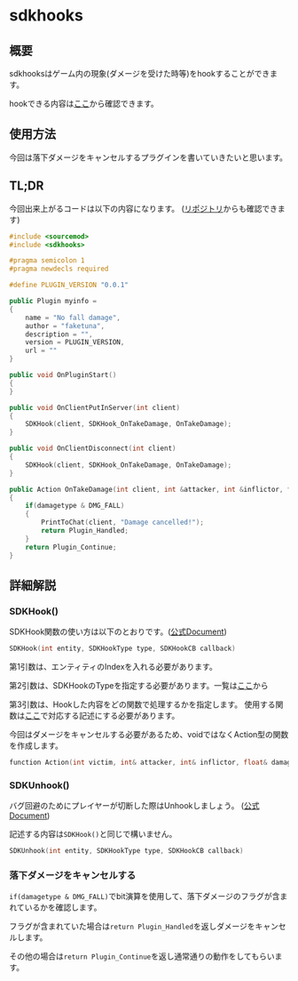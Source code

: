 # sdkhooks

## 概要

sdkhooksはゲーム内の現象(ダメージを受けた時等)をhookすることができます。

hookできる内容は[ここ](https://sm.alliedmods.net/new-api/sdkhooks/SDKHookType)から確認できます。

## 使用方法

今回は落下ダメージをキャンセルするプラグインを書いていきたいと思います。

## TL;DR

今回出来上がるコードは以下の内容になります。 ([リポジトリ](https://github.com/faketuna/sm-Example-Plugins/blob/main/scripting/no-fall-damage.sp)からも確認できます)
```C++
#include <sourcemod>
#include <sdkhooks>

#pragma semicolon 1
#pragma newdecls required

#define PLUGIN_VERSION "0.0.1"

public Plugin myinfo =
{
    name = "No fall damage",
    author = "faketuna",
    description = "",
    version = PLUGIN_VERSION,
    url = ""
}

public void OnPluginStart()
{
}

public void OnClientPutInServer(int client)
{
    SDKHook(client, SDKHook_OnTakeDamage, OnTakeDamage);
}

public void OnClientDisconnect(int client)
{
    SDKHook(client, SDKHook_OnTakeDamage, OnTakeDamage);
}

public Action OnTakeDamage(int client, int &attacker, int &inflictor, float &damage, int &damagetype)
{
    if(damagetype & DMG_FALL)
    {
        PrintToChat(client, "Damage cancelled!");
        return Plugin_Handled;
    }
    return Plugin_Continue;
}
```

## 詳細解説

### SDKHook()

SDKHook関数の使い方は以下のとおりです。([公式Document](https://sm.alliedmods.net/new-api/sdkhooks/SDKHook))
```C++
SDKHook(int entity, SDKHookType type, SDKHookCB callback)
```

第1引数は、エンティティのIndexを入れる必要があります。

第2引数は、SDKHookのTypeを指定する必要があります。一覧は[ここ](https://sm.alliedmods.net/new-api/sdkhooks/SDKHookType)から

第3引数は、Hookした内容をどの関数で処理するかを指定します。 使用する関数は[ここ](https://sm.alliedmods.net/new-api/sdkhooks/SDKHookCB)で対応する記述にする必要があります。

今回はダメージをキャンセルする必要があるため、voidではなくAction型の関数を作成します。

```C++
function Action(int victim, int& attacker, int& inflictor, float& damage, int& damagetype)
```

### SDKUnhook()

バグ回避のためにプレイヤーが切断した際はUnhookしましょう。 ([公式Document](https://sm.alliedmods.net/new-api/sdkhooks/SDKUnhook))

記述する内容は`SDKHook()`と同じで構いません。
```C++
SDKUnhook(int entity, SDKHookType type, SDKHookCB callback)
```

### 落下ダメージをキャンセルする

`if(damagetype & DMG_FALL)`でbit演算を使用して、落下ダメージのフラグが含まれているかを確認します。

フラグが含まれていた場合は`return Plugin_Handled`を返しダメージをキャンセルします。

その他の場合は`return Plugin_Continue`を返し通常通りの動作をしてもらいます。